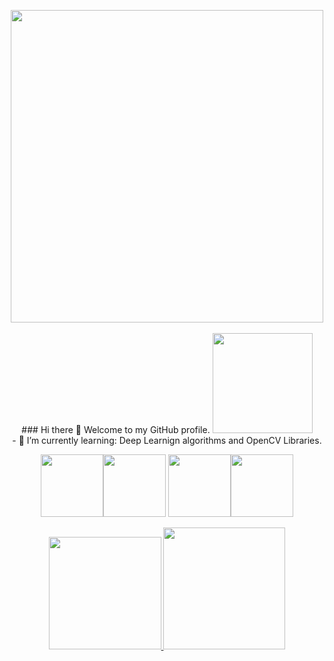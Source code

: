 <br><br>
<div align="center">
<img src="https://github.com/Anmol-Baranwal/Cool-GIFs-For-GitHub/assets/74038190/7d484dc9-68a9-4ee6-a767-aea59035c12d" width="500">
<br><br>
### Hi there 👋 Welcome to my GitHub profile. 
<img src="https://user-images.githubusercontent.com/74038190/216649417-9acc58df-9186-4132-ad43-819a57babb67.gif" width="160">
<div>

</div>
- 🌱 I’m currently learning: Deep Learnign algorithms and OpenCV Libraries.

<div align="center">


<img src="https://user-images.githubusercontent.com/74038190/212257468-1e9a91f1-b626-4baa-b15d-5c385dfa7ed2.gif" width="100"><img src="https://user-images.githubusercontent.com/74038190/212257472-08e52665-c503-4bd9-aa20-f5a4dae769b5.gif" width="100">
<img src="https://user-images.githubusercontent.com/74038190/212257465-7ce8d493-cac5-494e-982a-5a9deb852c4b.gif" width="100"><img loading="lazy" height="100em" widht="100em" src="https://cdn.jsdelivr.net/gh/devicons/devicon/icons/opencv/opencv-original.svg"/>
          
          
</div>

<div>
<a href="https://github.com/mi1048">
<img loading="lazy" height="180em" widht="200em"src="https://github-readme-stats.vercel.app/api/top-langs/?username=mi1048&layout=compact&langs_count=7&theme=dracula"/>
<img loading="lazy" height="195em" widht="200em"src="https://github-readme-stats.vercel.app/api?username=mi1048&show_icons=true&theme=dracula&include_all_commits=true&count_private=true"/>
</div>
<br><br>
<!--
**mi1048/mi1048** is a ✨ _special_ ✨ repository because its `README.md` (this file) appears on your GitHub profile.

Here are some ideas to get you started:

- 🔭 I’m currently working on
- 🌱 I’m currently learning ...
- 👯 I’m looking to collaborate on ...
- 🤔 I’m looking for help with ...
- 💬 Ask me about ...
- 📫 How to reach me: ...
- 😄 Pronouns: He/him
- ⚡ Fun fact: ...
-->
